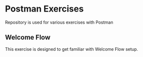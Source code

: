 # Postman Exercises
Repository is used for various exercises with Postman

## Welcome Flow
This exercise is designed to get familiar with Welcome Flow setup. 

